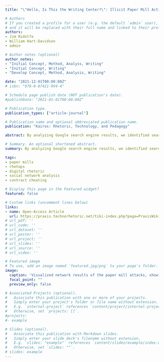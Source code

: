 ```yaml
---
title: "\"Hello, Is This the Writing Center?\": Illicit Paper Mill Activity and the Compromised Recomposition of College and University Websites"

# Authors
# If you created a profile for a user (e.g. the default `admin` user), write the username (folder name) here 
# and it will be replaced with their full name and linked to their profile.
authors:
- Jim Ridolfo
- William Hart-Davidson
- admin

# Author notes (optional)
author_notes:
- "Initial Concept, Method, Analyss, Writing"
- "Initial Concept, Writing"
- "Develop Concept, Method, Analysis, Writing"

date: "2021-12-01T00:00:00Z"
# isbn: "978-0-87421-994-4"

# Schedule page publish date (NOT publication's date).
#publishDate: "2021-01-01T00:00:00Z"

# Publication type.
publication_types: ["article-journal"]

# Publication name and optional abbreviated publication name.
publication: "Kairos: Rhetoric, Technology, and Pedagogy"

abstract: By analyzing Google search engine results, we identified search optimization campaigns designed, first and foremost, to drive traffic from compromised college and university websites to paper mills as a means of deceiving students. Results indicate 9 types of attacks that targeted students, in particular, which solicits them to purchase papers to submit for their coursework. We hope this research helps educators and students create the best environment for learning, so we see an opportunity to teach students to identify and understand these predatory practices as a component of their education. Additionally, we hope it aids college and university web administrators in maintaining and securing their respective websites.

# Summary. An optional shortened abstract.
summary: By analyzing Google search engine results, we identified search optimization campaigns designed to drive traffic from compromised college and university websites to paper mills as a means of deceiving students. 

tags:
- paper mills
- rhetops
- digital rhetoric
- social network analysis
- contract cheating

# Display this page in the Featured widget?
featured: false

# Custom links (uncomment lines below)
links:
- name: Open-Access Article
  url: https://praxis.technorhetoric.net/tiki-index.php?page=PraxisWiki:_:PaperMills
# url_pdf: ''
# url_code: ''
# url_dataset: ''
# url_poster: ''
# url_project: ''
# url_slides: ''
# url_source: ''
# url_video: ''

# Featured image
# To use, add an image named `featured.jpg/png` to your page's folder. 
image:
  caption: 'Visualized network results of the paper mill attacks, showing which papermills attacked which universities/colleges.'
  focal_point: ""
  preview_only: false

# Associated Projects (optional).
#   Associate this publication with one or more of your projects.
#   Simply enter your project's folder or file name without extension.
#   E.g. `internal-project` references `content/project/internal-project/index.md`.
#   Otherwise, set `projects: []`.
#projects:
#- example

# Slides (optional).
#   Associate this publication with Markdown slides.
#   Simply enter your slide deck's filename without extension.
#   E.g. `slides: "example"` references `content/slides/example/index.md`.
#   Otherwise, set `slides: ""`.
# slides: example
---
```


